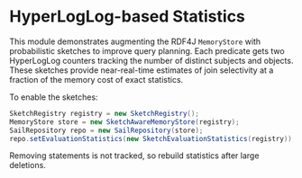 # HyperLogLog-based Statistics

This module demonstrates augmenting the RDF4J `MemoryStore` with
probabilistic sketches to improve query planning. Each predicate gets two
HyperLogLog counters tracking the number of distinct subjects and objects.
These sketches provide near-real-time estimates of join selectivity at a
fraction of the memory cost of exact statistics.

To enable the sketches:

```java
SketchRegistry registry = new SketchRegistry();
MemoryStore store = new SketchAwareMemoryStore(registry);
SailRepository repo = new SailRepository(store);
repo.setEvaluationStatistics(new SketchEvaluationStatistics(registry));
```

Removing statements is not tracked, so rebuild statistics after large
deletions.
